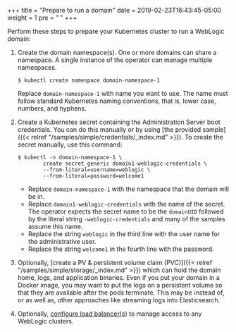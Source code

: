 +++
title = "Prepare to run a domain"
date = 2019-02-23T16:43:45-05:00
weight = 1
pre = "<b> </b>"
+++


Perform these steps to prepare your Kubernetes cluster to run a WebLogic domain:

1. Create the domain namespace(s).  One or more domains can share a namespace. A single instance of the operator can manage multiple namespaces.

    ```
    $ kubectl create namespace domain-namespace-1
    ```

    Replace `domain-namespace-1` with name you want to use.  The name must follow standard Kubernetes naming conventions, that is, lower case,
    numbers, and hyphens.

1. Create a Kubernetes secret containing the Administration Server boot credentials.  You can do this manually or by using
   [the provided sample]({{< relref "/samples/simple/credentials/_index.md" >}}).  To create
   the secret manually, use this command:

    ```
    $ kubectl -n domain-namespace-1 \
            create secret generic domain1-weblogic-credentials \
            --from-literal=username=weblogic \
            --from-literal=password=welcome1
    ```

    * Replace `domain-namespace-1` with the namespace that the domain will be in.
    * Replace `domain1-weblogic-credentials` with the name of the secret.  The operator expects the secret name to be
      the `domainUID` followed by the literal string `-weblogic-credentials` and many of the samples assume this name.
    * Replace the string `weblogic` in the third line with the user name for the administrative user.
    * Replace the string `welcome1` in the fourth line with the password.

1. Optionally, [create a PV & persistent volume claim (PVC)]({{< relref "/samples/simple/storage/_index.md" >}}) which can hold the domain home, logs, and application binaries.
   Even if you put your domain in a Docker image, you may want to put the logs on a persistent volume so that they are available after the pods terminate.
   This may be instead of, or as well as, other approaches like streaming logs into Elasticsearch.
1. Optionally, [configure load balancer(s)](/kubernetes/samples/charts/README.md) to manage access to any WebLogic clusters.
